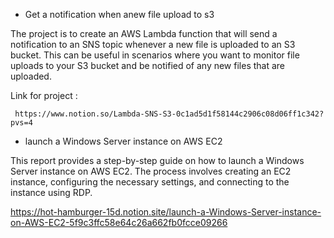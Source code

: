-   Get a notification when anew file upload to s3 


 The project is to create an AWS Lambda function that will send a notification to an SNS topic whenever a new file is uploaded to an S3 bucket. 
 This can be useful in scenarios where you want to monitor
 file uploads to your S3 bucket and be notified of any new files that are uploaded.
 
 Link for project :
 
	 https://www.notion.so/Lambda-SNS-S3-0c1ad5d1f58144c2906c08d06ff1c342?pvs=4
	 
	 
- launch a Windows Server instance on AWS EC2

This report provides a step-by-step guide on how to launch a Windows Server instance on AWS EC2. The process involves creating an EC2 instance, 
configuring the necessary settings, and connecting to the instance using RDP.


https://hot-hamburger-15d.notion.site/launch-a-Windows-Server-instance-on-AWS-EC2-5f9c3ffc58e64c26a662fb0fcce09266


